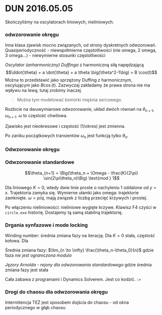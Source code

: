 # DUN 2016.05.05

Skończyliśmy na oscylatorach liniowych, nieliniowych.

### **odwzorowanie okręgu**
Inna klasa zjawisk mocno związanych, od strony dyskretnych odwzorowań.
Quasiperiodyczność - niewspółmierne częstotliwości (nie omega, 2 omega, 3 omega...) - niewymierne stosunki częstotliwości


*Oscylator (anharmoniczny) Duffinga* z harmoniczną siłą napędzającą
$$\ddot{\theta} + a \dot{\theta} + a \theta \big(\theta^2-1\big) = B \cos(t)$$
Można to przedstawić jako sprzężony Duffing z harmonicznym, oscylującym jako $B\cos(t)$. Zazwyczaj zakładamy że prawa strona nie ma wpływu na lewą; tutaj zrobimy inaczej.

> Można tym modelować komórki mięśnia sercowego.

Rozbicie na dwuwymiarowe odwzorowanie, układ dwóch równań na $\theta_{n+1}, \omega_{n+1}$. $\omega$ to częstość chwilowa.

Zjawisko jest nieokresowe i częstość (1/okres) jest zmienna.

Po zaniku początkowych transientów $\omega_n$ jest funkcją tylko $\theta_n$.

### Odwzorowanie okręgu

### Odwzorowanie standardowe

$$\theta_{n+1} = \Big(\theta_n + \Omega - \frac{K}{2\pi} \sin(2\pi\theta_n)\Big) \text{mod } 1$$

Dla liniowego $K=0$, wtedy dwie linie proste o nachyleniu 1 oddalone od $y=x$. Trajektoria zamyka się. Wymierne ułamki jako omega: trajektorie zamknięte. $\omega = p/q$, mają związek z liczbą przecięć krzywych i prostej.

Po włączeniu nieliniowości: nieliniowe wygięte krzywe. Klawisz F4 czyści w `circle.exe` historię. Dostajemy tą samą stabilną trajektorię.

### Drgania synfazowe i mode locking

Winding number: średnia zmiana fazy na iterację. Dla $K=0$ stała, częstość kołowa. Dla

Średnia zmiana fazy: $\lim_{n \to \infty} \frac{\theta_n-\theta_0}{n}$ gdzie faza *nie jest ograniczona modulo*

*Jęzory Arnolda - rejony dla odwzorowania standardowego* gdzie średnia zmiana fazy jest stała

Cała zabawa z programami i Dynamics Solverem. Jest co kodzić. `:>`

### Drogi do chaosu dla odwzorowania okręgu

Intermitencja TEŻ jest sposobem dojścia do chaosu - od okna periodycznego w głąb chaosu
